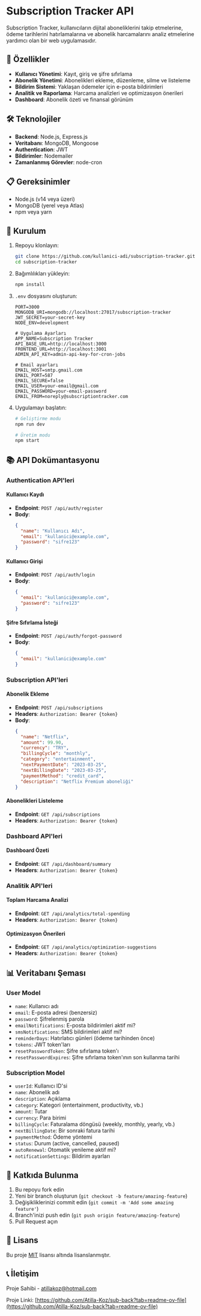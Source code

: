 # Subscription Tracker API

Subscription Tracker, kullanıcıların dijital aboneliklerini takip etmelerine, ödeme tarihlerini hatırlamalarına ve abonelik harcamalarını analiz etmelerine yardımcı olan bir web uygulamasıdır.

## 🚀 Özellikler

- **Kullanıcı Yönetimi**: Kayıt, giriş ve şifre sıfırlama
- **Abonelik Yönetimi**: Abonelikleri ekleme, düzenleme, silme ve listeleme
- **Bildirim Sistemi**: Yaklaşan ödemeler için e-posta bildirimleri
- **Analitik ve Raporlama**: Harcama analizleri ve optimizasyon önerileri
- **Dashboard**: Abonelik özeti ve finansal görünüm

## 🛠️ Teknolojiler

- **Backend**: Node.js, Express.js
- **Veritabanı**: MongoDB, Mongoose
- **Authentication**: JWT
- **Bildirimler**: Nodemailer
- **Zamanlanmış Görevler**: node-cron

## 📋 Gereksinimler

- Node.js (v14 veya üzeri)
- MongoDB (yerel veya Atlas)
- npm veya yarn

## 🔧 Kurulum

1. Repoyu klonlayın:
   ```bash
   git clone https://github.com/kullanici-adi/subscription-tracker.git
   cd subscription-tracker
   ```

2. Bağımlılıkları yükleyin:
   ```bash
   npm install
   ```

3. `.env` dosyasını oluşturun:
   ```
   PORT=3000
   MONGODB_URI=mongodb://localhost:27017/subscription-tracker
   JWT_SECRET=your-secret-key
   NODE_ENV=development

   # Uygulama Ayarları
   APP_NAME=Subscription Tracker
   API_BASE_URL=http://localhost:3000
   FRONTEND_URL=http://localhost:3001
   ADMIN_API_KEY=admin-api-key-for-cron-jobs

   # Email ayarları
   EMAIL_HOST=smtp.gmail.com
   EMAIL_PORT=587
   EMAIL_SECURE=false
   EMAIL_USER=your-email@gmail.com
   EMAIL_PASSWORD=your-email-password
   EMAIL_FROM=noreply@subscriptiontracker.com
   ```

4. Uygulamayı başlatın:
   ```bash
   # Geliştirme modu
   npm run dev

   # Üretim modu
   npm start
   ```

## 📚 API Dokümantasyonu

### Authentication API'leri

#### Kullanıcı Kaydı
- **Endpoint**: `POST /api/auth/register`
- **Body**:
  ```json
  {
    "name": "Kullanıcı Adı",
    "email": "kullanici@example.com",
    "password": "sifre123"
  }
  ```

#### Kullanıcı Girişi
- **Endpoint**: `POST /api/auth/login`
- **Body**:
  ```json
  {
    "email": "kullanici@example.com",
    "password": "sifre123"
  }
  ```

#### Şifre Sıfırlama İsteği
- **Endpoint**: `POST /api/auth/forgot-password`
- **Body**:
  ```json
  {
    "email": "kullanici@example.com"
  }
  ```

### Subscription API'leri

#### Abonelik Ekleme
- **Endpoint**: `POST /api/subscriptions`
- **Headers**: `Authorization: Bearer {token}`
- **Body**:
  ```json
  {
    "name": "Netflix",
    "amount": 99.90,
    "currency": "TRY",
    "billingCycle": "monthly",
    "category": "entertainment",
    "nextPaymentDate": "2023-03-25",
    "nextBillingDate": "2023-03-25",
    "paymentMethod": "credit_card",
    "description": "Netflix Premium aboneliği"
  }
  ```

#### Abonelikleri Listeleme
- **Endpoint**: `GET /api/subscriptions`
- **Headers**: `Authorization: Bearer {token}`

### Dashboard API'leri

#### Dashboard Özeti
- **Endpoint**: `GET /api/dashboard/summary`
- **Headers**: `Authorization: Bearer {token}`

### Analitik API'leri

#### Toplam Harcama Analizi
- **Endpoint**: `GET /api/analytics/total-spending`
- **Headers**: `Authorization: Bearer {token}`

#### Optimizasyon Önerileri
- **Endpoint**: `GET /api/analytics/optimization-suggestions`
- **Headers**: `Authorization: Bearer {token}`

## 📊 Veritabanı Şeması

### User Model
- `name`: Kullanıcı adı
- `email`: E-posta adresi (benzersiz)
- `password`: Şifrelenmiş parola
- `emailNotifications`: E-posta bildirimleri aktif mi?
- `smsNotifications`: SMS bildirimleri aktif mi?
- `reminderDays`: Hatırlatıcı günleri (ödeme tarihinden önce)
- `tokens`: JWT token'ları
- `resetPasswordToken`: Şifre sıfırlama token'ı
- `resetPasswordExpires`: Şifre sıfırlama token'ının son kullanma tarihi

### Subscription Model
- `userId`: Kullanıcı ID'si
- `name`: Abonelik adı
- `description`: Açıklama
- `category`: Kategori (entertainment, productivity, vb.)
- `amount`: Tutar
- `currency`: Para birimi
- `billingCycle`: Faturalama döngüsü (weekly, monthly, yearly, vb.)
- `nextBillingDate`: Bir sonraki fatura tarihi
- `paymentMethod`: Ödeme yöntemi
- `status`: Durum (active, cancelled, paused)
- `autoRenewal`: Otomatik yenileme aktif mi?
- `notificationSettings`: Bildirim ayarları

## 🤝 Katkıda Bulunma

1. Bu repoyu fork edin
2. Yeni bir branch oluşturun (`git checkout -b feature/amazing-feature`)
3. Değişikliklerinizi commit edin (`git commit -m 'Add some amazing feature'`)
4. Branch'inizi push edin (`git push origin feature/amazing-feature`)
5. Pull Request açın

## 📝 Lisans

Bu proje [MIT](LICENSE) lisansı altında lisanslanmıştır.

## 📞 İletişim

Proje Sahibi - [atillakoz@hotmail.com](mailto:atillakoz@hotmail.com)

Proje Linki: [https://github.com/Atilla-Koz/sub-back?tab=readme-ov-file](https://github.com/Atilla-Koz/sub-back?tab=readme-ov-file) 